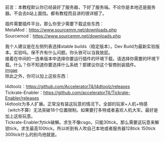 前言：本教程默认你已经装好了服务器，下好了服务端。不论你是本地还是服务器。不会去b站上面找。都有教程而且讲的很详细了。  

插件需要插件平台。那么你至少需要下载这些东西：  
MetaMod：https://www.sourcemm.net/downloads.php  
Sourcemod：https://www.sourcemm.net/downloads.php  

我个人建议是在左侧列表选择stable builds（稳定版本）。Dev Build为最新实验版本。实验吗。保不齐有什么问题。你头铁可以当我放屁。  
接着在中间的一连串版本中选择你要运行插件的环境下载。请选择你需要的环境下载。什么？你不知道你要选择什么系统？那建议你这个智商别装插件。  
[imgae](https://github.com/apples1949/L4D2PluginsEducation/blob/main/img/1.jpg)  
除此之外，你可以加上这些东西：  

l4dtoolz：https://github.com/Accelerator74/l4dtoolz/releases  
Tickrate-Enabler：https://github.com/accelerator74/Tickrate-Enabler/releases  
l4dtoolz为多人扩展。正常没有装这玩意的情况下。全部的玩家+人机+特感（witch不算）无法突破18个位置限制。如果要打多特或者喜欢人机大军。最好是加上这些玩意。  
Tickrate-Enabler为tick破解。求生不像csgo。只能30tick。那么需要这玩意来解锁tick。求生最高100tick。所以听到有人吹自己本地或者服务器128tick 150tick 300tick什么的别鸟他就是。